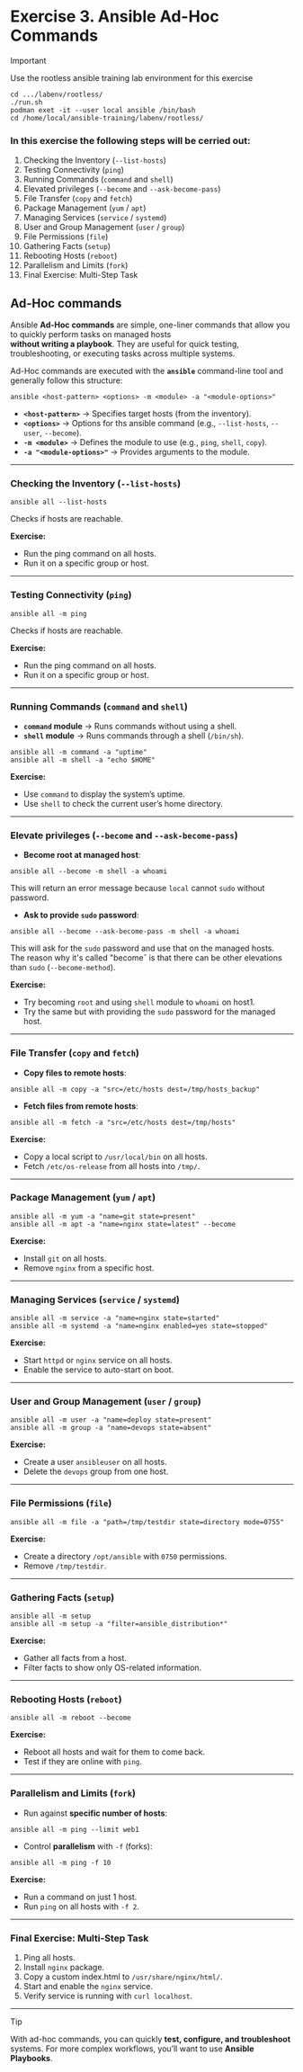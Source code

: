 # Exercise 3. Ansible Ad-Hoc Commands

> [!IMPORTANT]
> Use the rootless ansible training lab environment for this exercise
> ```
> cd .../labenv/rootless/
> ./run.sh
> podman exet -it --user local ansible /bin/bash
> cd /home/local/ansible-training/labenv/rootless/
> ```

### In this exercise the following steps will be cerried out:

1. Checking the Inventory (`--list-hosts`)
1. Testing Connectivity (`ping`)
1. Running Commands (`command` and `shell`)
1. Elevated privileges (`--become` and `--ask-become-pass`)
1. File Transfer (`copy` and `fetch`)
1. Package Management (`yum` / `apt`)
1. Managing Services (`service` / `systemd`)
1. User and Group Management (`user` / `group`)
1. File Permissions (`file`)
1. Gathering Facts (`setup`)
1. Rebooting Hosts (`reboot`)
1. Parallelism and Limits (`fork`)
1. Final Exercise: Multi-Step Task

## Ad-Hoc commands

Ansible **Ad-Hoc commands** are simple, one-liner commands that allow you to quickly perform tasks on managed hosts  
**without writing a playbook**. They are useful for quick testing, troubleshooting, or executing tasks across multiple systems.

Ad-Hoc commands are executed with the **`ansible`** command-line tool and generally follow this structure:

```
ansible <host-pattern> <options> -m <module> -a "<module-options>"
````

* **`<host-pattern>`** → Specifies target hosts (from the inventory).
* **`<options>`** → Options for ths ansible command (e.g., `--list-hosts`, `--user`, `--become`).
* **`-m <module>`** → Defines the module to use (e.g., `ping`, `shell`, `copy`).
* **`-a "<module-options>"`** → Provides arguments to the module.

---

### Checking the Inventory (`--list-hosts`)

```
ansible all --list-hosts
```

Checks if hosts are reachable.

**Exercise:**

* Run the ping command on all hosts.
* Run it on a specific group or host.

---

### Testing Connectivity (`ping`)

```
ansible all -m ping
```

Checks if hosts are reachable.

**Exercise:**

* Run the ping command on all hosts.
* Run it on a specific group or host.

---

### Running Commands (`command` and `shell`)

* **`command` module** → Runs commands without using a shell.
* **`shell` module** → Runs commands through a shell (`/bin/sh`).

```
ansible all -m command -a "uptime"
ansible all -m shell -a "echo $HOME"
```

**Exercise:**

* Use `command` to display the system’s uptime.
* Use `shell` to check the current user’s home directory.

---

### Elevate privileges (`--become` and `--ask-become-pass`)

* **Become root at managed host**:

```
ansible all --become -m shell -a whoami
```

This will return an error message because `local` cannot `sudo` without password.

* **Ask to provide `sudo` password**:

```
ansible all --become --ask-become-pass -m shell -a whoami
```

This will ask for the `sudo` password and use that on the managed hosts.  
The reason why it's called "becomeˇ is that there can be other elevations than `sudo` (`--become-method`).

**Exercise:**

* Try becoming `root` and using `shell` module to `whoami` on host1.
* Try the same but with providing the `sudo` password for the managed host.

---

### File Transfer (`copy` and `fetch`)

* **Copy files to remote hosts**:

```
ansible all -m copy -a "src=/etc/hosts dest=/tmp/hosts_backup"
```

* **Fetch files from remote hosts**:

```
ansible all -m fetch -a "src=/etc/hosts dest=/tmp/hosts"
```

**Exercise:**

* Copy a local script to `/usr/local/bin` on all hosts.
* Fetch `/etc/os-release` from all hosts into `/tmp/`.

---

### Package Management (`yum` / `apt`)

```
ansible all -m yum -a "name=git state=present"
ansible all -m apt -a "name=nginx state=latest" --become
```

**Exercise:**

* Install `git` on all hosts.
* Remove `nginx` from a specific host.

---

### Managing Services (`service` / `systemd`)

```
ansible all -m service -a "name=nginx state=started"
ansible all -m systemd -a "name=nginx enabled=yes state=stopped"
```

**Exercise:**

* Start `httpd` or `nginx` service on all hosts.
* Enable the service to auto-start on boot.

---

### User and Group Management (`user` / `group`)

```
ansible all -m user -a "name=deploy state=present"
ansible all -m group -a "name=devops state=absent"
```

**Exercise:**

* Create a user `ansibleuser` on all hosts.
* Delete the `devops` group from one host.

---

### File Permissions (`file`)

```
ansible all -m file -a "path=/tmp/testdir state=directory mode=0755"
```

**Exercise:**

* Create a directory `/opt/ansible` with `0750` permissions.
* Remove `/tmp/testdir`.

---

### Gathering Facts (`setup`)

```
ansible all -m setup
ansible all -m setup -a "filter=ansible_distribution*"
```

**Exercise:**

* Gather all facts from a host.
* Filter facts to show only OS-related information.

---

### Rebooting Hosts (`reboot`)

```
ansible all -m reboot --become
```

**Exercise:**

* Reboot all hosts and wait for them to come back.
* Test if they are online with `ping`.

---

### Parallelism and Limits (`fork`)

* Run against **specific number of hosts**:

```
ansible all -m ping --limit web1
```

* Control **parallelism** with `-f` (forks):

```
ansible all -m ping -f 10
```

**Exercise:**

* Run a command on just 1 host.
* Run `ping` on all hosts with `-f 2`.

---

### Final Exercise: Multi-Step Task

1. Ping all hosts.
2. Install `nginx` package.
3. Copy a custom index.html to `/usr/share/nginx/html/`.
4. Start and enable the `nginx` service.
5. Verify service is running with `curl localhost`.

---
> [!TIP]
> With ad-hoc commands, you can quickly **test, configure, and troubleshoot** systems.
> For more complex workflows, you’ll want to use **Ansible Playbooks**.





